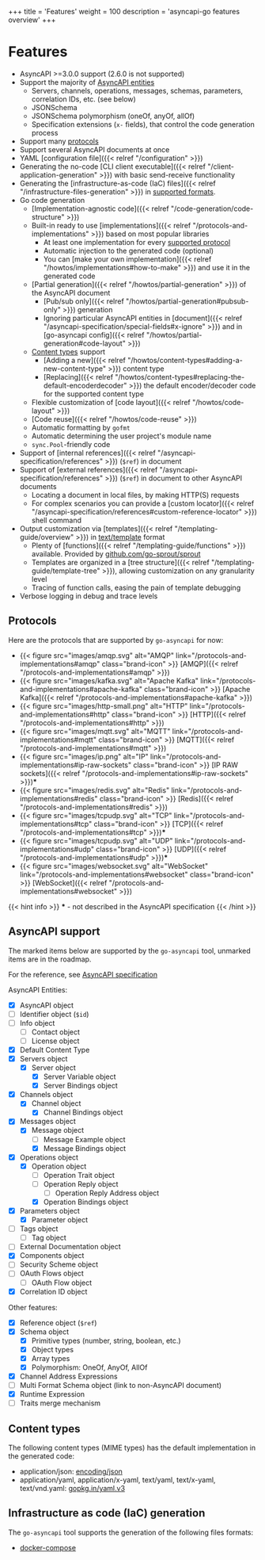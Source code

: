 +++
title = 'Features'
weight = 100
description = 'asyncapi-go features overview'
+++

# Features

- AsyncAPI >=3.0.0 support (2.6.0 is not supported)
- Support the majority of [AsyncAPI entities](#asyncapi-support)
  - Servers, channels, operations, messages, schemas, parameters, correlation IDs, etc. (see below)
  - JSONSchema
  - JSONSchema polymorphism (oneOf, anyOf, allOf)
  - Specification extensions (`x-` fields), that control the code generation process
- Support many [protocols](#protocols)
- Support several AsyncAPI documents at once
- YAML [configuration file]({{< relref "/configuration" >}})
- Generating the no-code [CLI client executable]({{< relref "/client-application-generation" >}}) with basic send-receive 
  functionality
- Generating the [infrastructure-as-code (IaC) files]({{< relref "/infrastructure-files-generation" >}}) in 
  [supported formats](#infrastructure-as-code-iac-generation).
- Go code generation
  - [Implementation-agnostic code]({{< relref "/code-generation/code-structure" >}})
  - Built-in ready to use [implementations]({{< relref "/protocols-and-implementations" >}}) based on most 
    popular libraries
    - At least one implementation for every [supported protocol](#protocols)
    - Automatic injection to the generated code (optional)
    - You can [make your own implementation]({{< relref "/howtos/implementations#how-to-make" >}}) and use it in the generated code
  - [Partial generation]({{< relref "/howtos/partial-generation" >}}) of the AsyncAPI document
    - [Pub/sub only]({{< relref "/howtos/partial-generation#pubsub-only" >}}) generation
    - Ignoring particular AsyncAPI entities in [document]({{< relref "/asyncapi-specification/special-fields#x-ignore" >}})
      and in [go-asyncapi config]({{< relref "/howtos/partial-generation#code-layout" >}})
  - [Content types](#content-types) support
    - [Adding a new]({{< relref "/howtos/content-types#adding-a-new-content-type" >}}) content type 
    - [Replacing]({{< relref "/howtos/content-types#replacing-the-default-encoderdecoder" >}}) the default encoder/decoder code
      for the supported content type
  - Flexible customization of [code layout]({{< relref "/howtos/code-layout" >}})
  - [Code reuse]({{< relref "/howtos/code-reuse" >}})
  - Automatic formatting by `gofmt`
  - Automatic determining the user project's module name
  - `sync.Pool`-friendly code
- Support of [internal references]({{< relref "/asyncapi-specification/references" >}}) (`$ref`) in document
- Support of [external references]({{< relref "/asyncapi-specification/references" >}}) (`$ref`) in document to other AsyncAPI documents
  - Locating a document in local files, by making HTTP(S) requests
  - For complex scenarios you can provide a [custom locator]({{< relref "/asyncapi-specification/references#custom-reference-locator" >}}) shell command
- Output customization via [templates]({{< relref "/templating-guide/overview" >}}) in [text/template](https://pkg.go.dev/text/template) format
  - Plenty of [functions]({{< relref "/templating-guide/functions" >}}) available. Provided by [github.com/go-sprout/sprout](https://github.com/go-sprout/sprout)
  - Templates are organized in a [tree structure]({{< relref "/templating-guide/template-tree" >}}), allowing customization on any granularity level
  - Tracing of function calls, easing the pain of template debugging
- Verbose logging in debug and trace levels

## Protocols

Here are the protocols that are supported by `go-asyncapi` for now:

- {{< figure src="images/amqp.svg" alt="AMQP" link="/protocols-and-implementations#amqp" class="brand-icon" >}} [AMQP]({{< relref "/protocols-and-implementations#amqp" >}})
- {{< figure src="images/kafka.svg" alt="Apache Kafka" link="/protocols-and-implementations#apache-kafka" class="brand-icon" >}} [Apache Kafka]({{< relref "/protocols-and-implementations#apache-kafka" >}})
- {{< figure src="images/http-small.png" alt="HTTP" link="/protocols-and-implementations#http" class="brand-icon" >}} [HTTP]({{< relref "/protocols-and-implementations#http" >}})
- {{< figure src="images/mqtt.svg" alt="MQTT" link="/protocols-and-implementations#mqtt" class="brand-icon" >}} [MQTT]({{< relref "/protocols-and-implementations#mqtt" >}})
- {{< figure src="images/ip.png" alt="IP" link="/protocols-and-implementations#ip-raw-sockets" class="brand-icon" >}} [IP RAW sockets]({{< relref "/protocols-and-implementations#ip-raw-sockets" >}})**&ast;**
- {{< figure src="images/redis.svg" alt="Redis" link="/protocols-and-implementations#redis" class="brand-icon" >}} [Redis]({{< relref "/protocols-and-implementations#redis" >}})
- {{< figure src="images/tcpudp.svg" alt="TCP" link="/protocols-and-implementations#tcp" class="brand-icon" >}} [TCP]({{< relref "/protocols-and-implementations#tcp" >}})**&ast;**
- {{< figure src="images/tcpudp.svg" alt="UDP" link="/protocols-and-implementations#udp" class="brand-icon" >}} [UDP]({{< relref "/protocols-and-implementations#udp" >}})**&ast;**
- {{< figure src="images/websocket.svg" alt="WebSocket" link="/protocols-and-implementations#websocket" class="brand-icon" >}} [WebSocket]({{< relref "/protocols-and-implementations#websocket" >}})

{{< hint info >}}
**&ast;** - not described in the AsyncAPI specification
{{< /hint >}}

## AsyncAPI support

The marked items below are supported by the `go-asyncapi` tool, unmarked items are in the roadmap.

For the reference, see [AsyncAPI specification](https://github.com/asyncapi/spec/blob/v3.0.0/spec/asyncapi.md)

AsyncAPI Entities:

- [x] AsyncAPI object
- [ ] Identifier object (`$id`)
- [ ] Info object
  - [ ] Contact object
  - [ ] License object
- [x] Default Content Type
- [x] Servers object
  - [x] Server object
    - [x] Server Variable object
    - [x] Server Bindings object
- [x] Channels object
  - [x] Channel object
    - [x] Channel Bindings object
- [x] Messages object
  - [x] Message object
    - [ ] Message Example object
    - [x] Message Bindings object
- [x] Operations object
  - [x] Operation object
    - [ ] Operation Trait object
    - [ ] Operation Reply object
      - [ ] Operation Reply Address object
    - [x] Operation Bindings object
- [x] Parameters object
  - [x] Parameter object
- [ ] Tags object
  - [ ] Tag object
- [ ] External Documentation object
- [x] Components object
- [ ] Security Scheme object
- [ ] OAuth Flows object
  - [ ] OAuth Flow object
- [x] Correlation ID object

Other features:

- [x] Reference object (`$ref`)
- [x] Schema object
    - [x] Primitive types (number, string, boolean, etc.)
    - [x] Object types
    - [x] Array types
    - [x] Polymorphism: OneOf, AnyOf, AllOf
- [x] Channel Address Expressions
- [ ] Multi Format Schema object (link to non-AsyncAPI document)
- [x] Runtime Expression
- [ ] Traits merge mechanism

## Content types

The following content types (MIME types) has the default implementation in the generated code:

- application/json: [encoding/json](https://pkg.go.dev/encoding/json)
- application/yaml, application/x-yaml, text/yaml, text/x-yaml, text/vnd.yaml: [gopkg.in/yaml.v3](https://gopkg.in/yaml.v3)

## Infrastructure as code (IaC) generation

The `go-asyncapi` tool supports the generation of the following files formats:

- [docker-compose](https://docs.docker.com/compose/)
